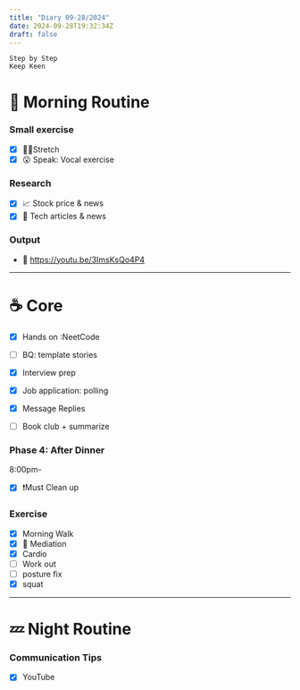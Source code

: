 ```yaml
---
title: "Diary 09-28/2024"  
date: 2024-09-28T19:32:34Z
draft: false
---
```


```tsx
Step by Step
Keep Keen
```

# 🍳 Morning Routine

### Small exercise

- [x]  🧎‍♀️Stretch
- [x]  😮 Speak: Vocal exercise

### Research

- [x]  📈 Stock price & news
- [x]  👾 Tech articles & news

### Output

- 🎥 https://youtu.be/3ImsKsQo4P4

---

# ☕ Core

- [x]  Hands on :NeetCode
- [ ]  BQ: template stories

- [x]  Interview prep

- [x]  Job application: polling
- [x]  Message Replies
- [ ]  Book club + summarize

### Phase 4: After Dinner

8:00pm-

- [x]  ❗Must Clean up

### Exercise

- [x]  Morning Walk
- [x]  🧘 Mediation
- [x]  Cardio
- [ ]  Work out
- [ ]  posture fix
- [x]  squat

---

# 💤 Night Routine

### Communication Tips

- [x]  YouTube